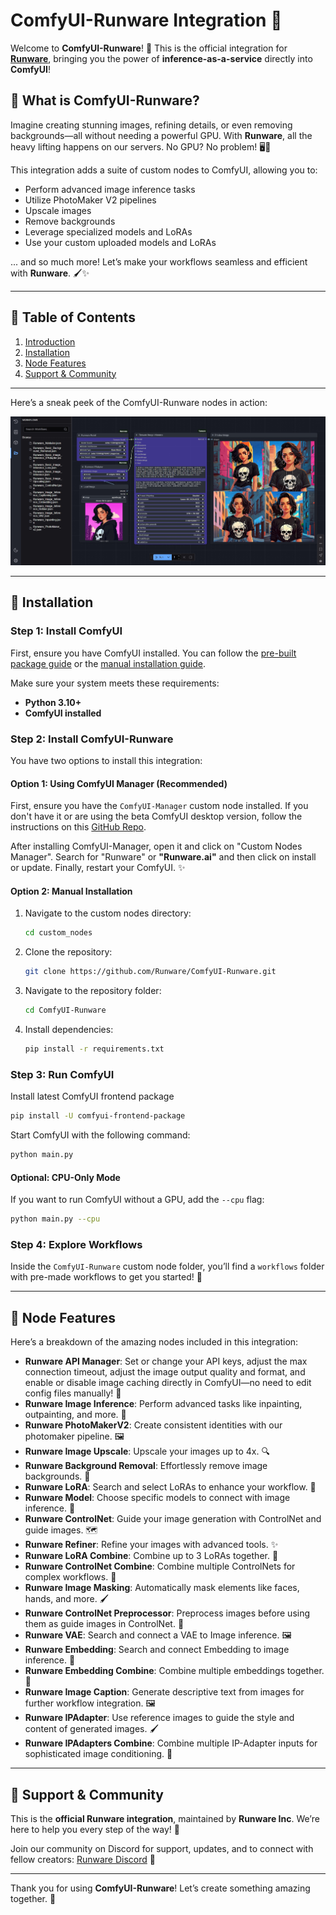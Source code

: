 # ComfyUI-Runware Integration 🚀

Welcome to **ComfyUI-Runware**! 🌟 This is the official integration for **[Runware](https://runware.ai/?utm_source=github&utm_medium=referral&utm_campaign=comfyui)**, bringing you the power of **inference-as-a-service** directly into **ComfyUI**! 

## 🌟 What is ComfyUI-Runware?

Imagine creating stunning images, refining details, or even removing backgrounds—all without needing a powerful GPU. With **Runware**, all the heavy lifting happens on our servers. No GPU? No problem! 🖥️💨 

This integration adds a suite of custom nodes to ComfyUI, allowing you to:
- Perform advanced image inference tasks
- Utilize PhotoMaker V2 pipelines
- Upscale images
- Remove backgrounds
- Leverage specialized models and LoRAs
- Use your custom uploaded models and LoRAs

... and so much more! Let’s make your workflows seamless and efficient with **Runware**. 🖌️✨

---

## 📖 Table of Contents

1. [Introduction](#-what-is-comfyui-runware)
2. [Installation](#-installation)
3. [Node Features](#-node-features)
4. [Support & Community](#-support--community)

---

Here’s a sneak peek of the ComfyUI-Runware nodes in action:

![Screenshot](assets/screenshot.jpg)

---

## 🔧 Installation

### Step 1: Install ComfyUI

First, ensure you have ComfyUI installed. You can follow the [pre-built package guide](https://docs.comfy.org/get_started/pre_package) or the [manual installation guide](https://docs.comfy.org/get_started/manual_install).

Make sure your system meets these requirements:
- **Python 3.10+**
- **ComfyUI installed**

### Step 2: Install ComfyUI-Runware

You have two options to install this integration:

#### Option 1: Using ComfyUI Manager (Recommended)
First, ensure you have the `ComfyUI-Manager` custom node installed. If you don't have it or are using the beta ComfyUI desktop version, follow the instructions on this [GitHub Repo](https://github.com/ltdrdata/ComfyUI-Manager?tab=readme-ov-file#installation).

After installing ComfyUI-Manager, open it and click on "Custom Nodes Manager". Search for "Runware" or **"Runware.ai"** and then click on install or update. Finally, restart your ComfyUI. ✨

#### Option 2: Manual Installation

1. Navigate to the custom nodes directory:
   ```bash
   cd custom_nodes
   ```

2. Clone the repository:
   ```bash
   git clone https://github.com/Runware/ComfyUI-Runware.git
   ```

3. Navigate to the repository folder:
   ```bash
   cd ComfyUI-Runware
   ```

4. Install dependencies:
   ```bash
   pip install -r requirements.txt
   ```

### Step 3: Run ComfyUI

Install latest ComfyUI frontend package
```bash
pip install -U comfyui-frontend-package
````

Start ComfyUI with the following command:
```bash
python main.py
```

#### Optional: CPU-Only Mode
If you want to run ComfyUI without a GPU, add the `--cpu` flag:
```bash
python main.py --cpu
```

### Step 4: Explore Workflows
Inside the `ComfyUI-Runware` custom node folder, you’ll find a `workflows` folder with pre-made workflows to get you started! 🚀

---

## 🧩 Node Features

Here’s a breakdown of the amazing nodes included in this integration:

- **Runware API Manager**: Set or change your API keys, adjust the max connection timeout, adjust the image output quality and format, and enable or disable image caching directly in ComfyUI—no need to edit config files manually! 🔑
- **Runware Image Inference**: Perform advanced tasks like inpainting, outpainting, and more. 🎨
- **Runware PhotoMakerV2**: Create consistent identities with our photomaker pipeline. 🖼️
- **Runware Image Upscale**: Upscale your images up to 4x. 🔍
- **Runware Background Removal**: Effortlessly remove image backgrounds. 🧹
- **Runware LoRA**: Search and select LoRAs to enhance your workflow. 📂
- **Runware Model**: Choose specific models to connect with image inference. 🤖
- **Runware ControlNet**: Guide your image generation with ControlNet and guide images. 🗺️
- **Runware Refiner**: Refine your images with advanced tools. ✨
- **Runware LoRA Combine**: Combine up to 3 LoRAs together. 🔗
- **Runware ControlNet Combine**: Combine multiple ControlNets for complex workflows. 🧩
- **Runware Image Masking**: Automatically mask elements like faces, hands, and more. 🖌️
- **Runware ControlNet Preprocessor**: Preprocess images before using them as guide images in ControlNet. 🔄
- **Runware VAE**: Search and connect a VAE to Image inference. 🖼️
- **Runware Embedding**: Search and connect Embedding to image inference. 🧩
- **Runware Embedding Combine**: Combine multiple embeddings together. 🔗
- **Runware Image Caption**: Generate descriptive text from images for further workflow integration. 🖼️
- **Runware IPAdapter**: Use reference images to guide the style and content of generated images. 🖌️
- **Runware IPAdapters Combine**: Combine multiple IP-Adapter inputs for sophisticated image conditioning. 🔗

---

## 🤝 Support & Community

This is the **official Runware integration**, maintained by **Runware Inc**. We’re here to help you every step of the way! 💬

Join our community on Discord for support, updates, and to connect with fellow creators: [Runware Discord](https://discord.com/invite/aJ4UzvBqNU) 🎉

---

Thank you for using **ComfyUI-Runware**! Let’s create something amazing together. 🌟
